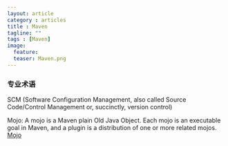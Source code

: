 ```yaml
---
layout: article
category : articles
title : Maven 
tagline: ""
tags : [Maven]
image:
  feature:
  teaser: Maven.png
---
```



### 专业术语
SCM (Software Configuration Management, also called Source Code/Control Management or, succinctly, version control) 

Mojo: A mojo is a Maven plain Old Java Object. Each mojo is an executable goal in Maven, and a plugin is a distribution of one or more related mojos.
[Mojo](https://maven.apache.org/plugin-developers/index.html)